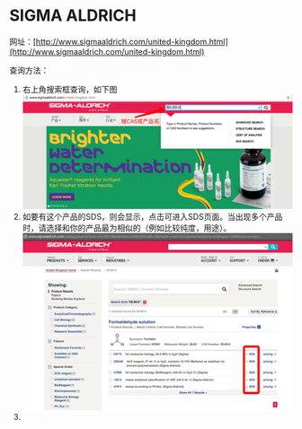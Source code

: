# SIGMA ALDRICH

网址：[http://www.sigmaaldrich.com/united-kingdom.html](http://www.sigmaaldrich.com/united-kingdom.html)

查询方法：

1. 右上角搜索框查询，如下图![](/assets/sigma-search.png)
2. 如要有这个产品的SDS，则会显示，点击可进入SDS页面。当出现多个产品时，请选择和你的产品最为相似的（例如比较纯度，用途）。![](/assets/sigma-sds.png)
3.



